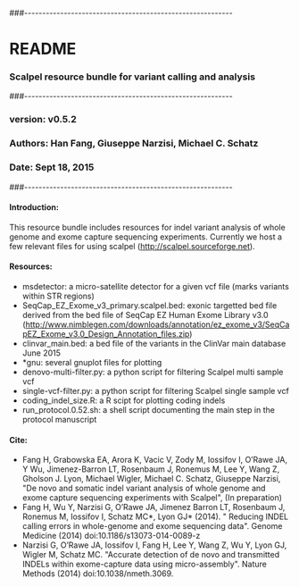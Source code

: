 ###----------------------------------------------------------
# README 
### Scalpel resource bundle for variant calling and analysis
###----------------------------------------------------------
### version: v0.5.2
### Authors: Han Fang, Giuseppe Narzisi, Michael C. Schatz
### Date: Sept 18, 2015
###----------------------------------------------------------

#### Introduction:

This resource bundle includes resources for indel variant analysis of whole genome and exome capture sequencing experiments.
Currently we host a few relevant files for using scalpel (http://scalpel.sourceforge.net).

#### Resources:

- msdetector: a micro-satellite detector for a given vcf file (marks variants within STR regions)
- SeqCap_EZ_Exome_v3_primary.scalpel.bed: exonic targetted bed file derived from the bed file of SeqCap EZ Human Exome Library v3.0 (http://www.nimblegen.com/downloads/annotation/ez_exome_v3/SeqCapEZ_Exome_v3.0_Design_Annotation_files.zip)
- clinvar_main.bed: a bed file of the variants in the ClinVar main database June 2015 
- *gnu: several gnuplot files for plotting
- denovo-multi-filter.py: a python script for filtering Scalpel multi sample vcf
- single-vcf-filter.py: a python script for filtering Scalpel single sample vcf
- coding_indel_size.R: a R scipt for plotting coding indels
- run_protocol.0.52.sh: a shell script documenting the main step in the protocol manuscript


#### Cite:
- Fang H, Grabowska EA, Arora K, Vacic V, Zody M, Iossifov I, O’Rawe JA, Y Wu, Jimenez-Barron LT, Rosenbaum J, Ronemus M, Lee Y, Wang Z, Gholson J. Lyon, Michael Wigler, Michael C. Schatz, Giuseppe Narzisi, "De novo and somatic indel variant analysis of whole genome and exome capture sequencing experiments with Scalpel", (In preparation)
- Fang H, Wu Y, Narzisi G, O’Rawe JA, Jimenez Barron LT, Rosenbaum J, Ronemus M, Iossifov I, Schatz MC*, Lyon GJ* (2014). " Reducing INDEL calling errors in whole-genome and exome sequencing data". Genome Medicine (2014) doi:10.1186/s13073-014-0089-z 
- Narzisi G, O’Rawe JA, Iossifov I, Fang H, Lee Y, Wang Z, Wu Y, Lyon GJ, Wigler M, Schatz MC. "Accurate detection of de novo and transmitted INDELs within exome-capture data using micro-assembly". Nature Methods (2014) doi:10.1038/nmeth.3069. 